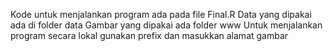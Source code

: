 Kode untuk menjalankan program ada pada file Final.R
Data yang dipakai ada di folder data
Gambar yang dipakai ada folder www
Untuk menjalankan program secara lokal gunakan prefix dan masukkan alamat gambar
